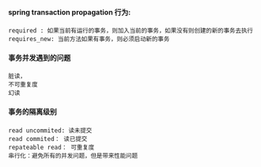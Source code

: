 #### **spring transaction propagation 行为:**
    required : 如果当前有运行的事务，则加入当前的事务，如果没有则创建的新的事务去执行
    requires_new: 当前方法如果有事务，则必须启动新的事务
    
#### **事务并发遇到的问题**
    脏读，
    不可重复度
    幻读

#### **事务的隔离级别**
    read uncommited: 读未提交
    read commited： 读已提交
    repateable read： 可重复度
    串行化：避免所有的并发问题，但是带来性能问题
    
    